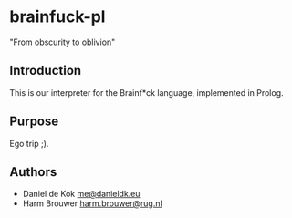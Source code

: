 brainfuck-pl
============
"From obscurity to oblivion"

Introduction
------------

This is our interpreter for the Brainf*ck language, implemented in Prolog.

Purpose
-------

Ego trip ;).

Authors
-------

* Daniel de Kok <me@danieldk.eu>
* Harm Brouwer <harm.brouwer@rug.nl>
